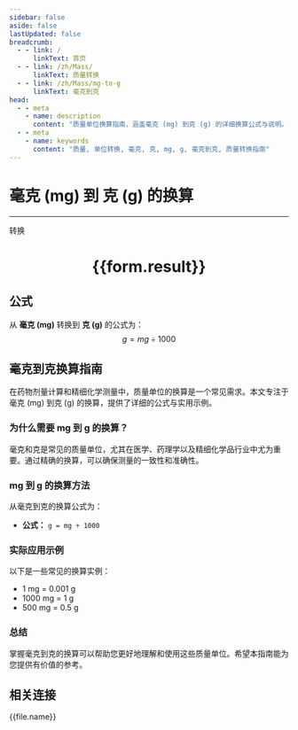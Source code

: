 ```yaml
---
sidebar: false
aside: false
lastUpdated: false
breadcrumb:
  - - link: /
      linkText: 首页
  - - link: /zh/Mass/
      linkText: 质量转换
  - - link: /zh/Mass/mg-to-g
      linkText: 毫克到克
head:
  - - meta
    - name: description
      content: "质量单位换算指南，涵盖毫克 (mg) 到克 (g) 的详细换算公式与说明。"
  - - meta
    - name: keywords
      content: "质量, 单位转换, 毫克, 克, mg, g, 毫克到克, 质量转换指南"
---
```

# 毫克 (mg) 到 克 (g) 的换算
---
<script setup>
import { onMounted, reactive, inject, ref } from 'vue'
import { NButton, NForm, NFormItem, NInput, NInputNumber, NSelect, NCard, useMessage,NGrid ,NGi } from 'naive-ui'
import { defineClientComponent } from 'vitepress'
import { Mass } from '../../files';

const convert = inject('convert')

const form = reactive({
  number: null,
  result: '',
})

const convertHandler = () => {
  if (form.number !== null && !isNaN(form.number)) {
    const convertedValue = parseFloat(form.number) / 1000
    form.result = `${form.number}mg = ${convertedValue.toFixed(4)}g`
  } else {
    form.result = '请输入有效的数值。'
  }
}
</script>

<n-form size="large" :model="form">
  <n-form-item label="毫克 (mg)">
    <n-input-number v-model:value="form.number" placeholder="输入毫克" style="width: 100%" />
  </n-form-item>
  <n-form-item>
    <n-button type="primary" @click="convertHandler" block>转换</n-button>
  </n-form-item>
</n-form>

<n-card  embedded :bordered="false" hoverable>
  <div  style="text-align:center">
    <h1>{{form.result}}</h1>
  </div>
</n-card>

## 公式

从 **毫克 (mg)** 转换到 **克 (g)** 的公式为：
$$ g = mg \div 1000 $$

## 毫克到克换算指南

在药物剂量计算和精细化学测量中，质量单位的换算是一个常见需求。本文专注于毫克 (mg) 到克 (g) 的换算，提供了详细的公式与实用示例。

### 为什么需要 mg 到 g 的换算？

毫克和克是常见的质量单位，尤其在医学、药理学以及精细化学品行业中尤为重要。通过精确的换算，可以确保测量的一致性和准确性。

### mg 到 g 的换算方法

从毫克到克的换算公式为：

- **公式：** `g = mg ÷ 1000`

### 实际应用示例

以下是一些常见的换算实例：

- 1 mg = 0.001 g
- 1000 mg = 1 g
- 500 mg = 0.5 g

### 总结

掌握毫克到克的换算可以帮助您更好地理解和使用这些质量单位。希望本指南能为您提供有价值的参考。

## 相关连接
<n-grid x-gap="12" :cols="4">
  <n-gi v-for="(file, index) in Mass" :key="index">
    <n-button
      text
      tag="a"
      :href="file.path"
      type="primary"
    >
      {{file.name}}
    </n-button>
  </n-gi>
</n-grid>